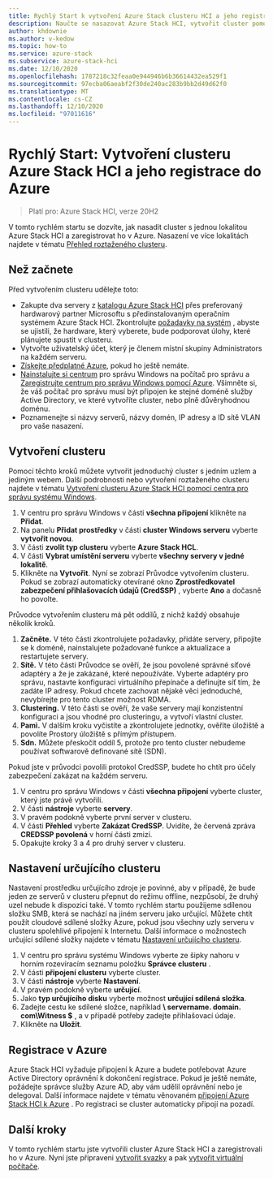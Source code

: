 ```yaml
---
title: Rychlý Start k vytvoření Azure Stack clusteru HCI a jeho registraci v Azure
description: Naučte se nasazovat Azure Stack HCI, vytvořit cluster pomocí centra pro správu Windows a zaregistrovat ho v Azure.
author: khdownie
ms.author: v-kedow
ms.topic: how-to
ms.service: azure-stack
ms.subservice: azure-stack-hci
ms.date: 12/10/2020
ms.openlocfilehash: 1787218c32feaa0e944946b6b36614432ea529f1
ms.sourcegitcommit: 97ecba06aeabf2f30de240ac283b9bb2d49d62f0
ms.translationtype: MT
ms.contentlocale: cs-CZ
ms.lasthandoff: 12/10/2020
ms.locfileid: "97011616"
---
```

# <a name="quickstart-create-an-azure-stack-hci-cluster-and-register-it-with-azure"></a>Rychlý Start: Vytvoření clusteru Azure Stack HCI a jeho registrace do Azure

> Platí pro: Azure Stack HCI, verze 20H2

V tomto rychlém startu se dozvíte, jak nasadit cluster s jednou lokalitou Azure Stack HCI a zaregistrovat ho v Azure. Nasazení ve více lokalitách najdete v tématu [Přehled roztaženého clusteru](../concepts/stretched-clusters.md).

## <a name="before-you-start"></a>Než začnete

Před vytvořením clusteru udělejte toto:

* Zakupte dva servery z [katalogu Azure Stack HCI](https://azure.microsoft.com/products/azure-stack/hci/catalog/) přes preferovaný hardwarový partner Microsoftu s předinstalovaným operačním systémem Azure Stack HCI. Zkontrolujte [požadavky na systém](../concepts/system-requirements.md) , abyste se ujistili, že hardware, který vyberete, bude podporovat úlohy, které plánujete spustit v clusteru.
* Vytvořte uživatelský účet, který je členem místní skupiny Administrators na každém serveru.
* [Získejte předplatné Azure](https://azure.microsoft.com/), pokud ho ještě nemáte.
* [Nainstalujte si centrum](/windows-server/manage/windows-admin-center/deploy/install) pro správu Windows na počítač pro správu a [Zaregistrujte centrum pro správu Windows pomocí Azure](../manage/register-windows-admin-center.md). Všimněte si, že váš počítač pro správu musí být připojen ke stejné doméně služby Active Directory, ve které vytvoříte cluster, nebo plně důvěryhodnou doménu.
* Poznamenejte si názvy serverů, názvy domén, IP adresy a ID sítě VLAN pro vaše nasazení.

## <a name="create-the-cluster"></a>Vytvoření clusteru

Pomocí těchto kroků můžete vytvořit jednoduchý cluster s jedním uzlem a jediným webem. Další podrobnosti nebo vytvoření roztaženého clusteru najdete v tématu [Vytvoření clusteru Azure Stack HCI pomocí centra pro správu systému Windows](create-cluster.md).

1. V centru pro správu Windows v části **všechna připojení** klikněte na **Přidat**.
1. Na panelu **Přidat prostředky** v části **cluster Windows serveru** vyberte **vytvořit novou**.
1. V části **zvolit typ clusteru** vyberte **Azure Stack HCL**.
1. V části **Vybrat umístění serveru** vyberte **všechny servery v jedné lokalitě**.
1. Klikněte na **Vytvořit**. Nyní se zobrazí Průvodce vytvořením clusteru. Pokud se zobrazí automaticky otevírané okno **Zprostředkovatel zabezpečení přihlašovacích údajů (CredSSP)** , vyberte **Ano** a dočasně ho povolte. 

Průvodce vytvořením clusteru má pět oddílů, z nichž každý obsahuje několik kroků.

1. **Začněte.** V této části zkontrolujete požadavky, přidáte servery, připojíte se k doméně, nainstalujete požadované funkce a aktualizace a restartujete servery. 
2. **Sítě.** V této části Průvodce se ověří, že jsou povolené správné síťové adaptéry a že je zakázané, které nepoužíváte. Vyberte adaptéry pro správu, nastavte konfiguraci virtuálního přepínače a definujte síť tím, že zadáte IP adresy. Pokud chcete zachovat nějaké věci jednoduché, nevybírejte pro tento cluster možnost RDMA. 
3. **Clustering.** V této části se ověří, že vaše servery mají konzistentní konfiguraci a jsou vhodné pro clusteringu, a vytvoří vlastní cluster.
4. **Pamì.** V dalším kroku vyčistíte a zkontrolujete jednotky, ověříte úložiště a povolíte Prostory úložiště s přímým přístupem.
5. **Sdn.** Můžete přeskočit oddíl 5, protože pro tento cluster nebudeme používat softwarově definované sítě (SDN).

Pokud jste v průvodci povolili protokol CredSSP, budete ho chtít pro účely zabezpečení zakázat na každém serveru.

1. V centru pro správu Windows v části **všechna připojení** vyberte cluster, který jste právě vytvořili.
1. V části **nástroje** vyberte **servery**.
1. V pravém podokně vyberte první server v clusteru.
1. V části **Přehled** vyberte **Zakázat CredSSP**. Uvidíte, že červená zpráva **CREDSSP povolená** v horní části zmizí.
1. Opakujte kroky 3 a 4 pro druhý server v clusteru.

## <a name="set-up-a-cluster-witness"></a>Nastavení určujícího clusteru

Nastavení prostředku určujícího zdroje je povinné, aby v případě, že bude jeden ze serverů v clusteru přepnut do režimu offline, nezpůsobí, že druhý uzel nebude k dispozici také. V tomto rychlém startu použijeme sdílenou složku SMB, která se nachází na jiném serveru jako určující. Můžete chtít použít cloudové sdílené složky Azure, pokud jsou všechny uzly serveru v clusteru spolehlivé připojení k Internetu. Další informace o možnostech určující sdílené složky najdete v tématu [Nastavení určujícího clusteru](witness.md).

1. V centru pro správu systému Windows vyberte ze šipky nahoru v horním rozevíracím seznamu položku **Správce clusteru** .
1. V části **připojení clusteru** vyberte cluster.
1. V části **nástroje** vyberte **Nastavení**.
1. V pravém podokně vyberte **určující**.
1. Jako **typ určujícího disku** vyberte možnost **určující sdílená složka**.
1. Zadejte cestu ke sdílené složce, například **\\ servername. domain. com\Witness $** , a v případě potřeby zadejte přihlašovací údaje.
1. Klikněte na **Uložit**.

## <a name="register-with-azure"></a>Registrace v Azure

Azure Stack HCI vyžaduje připojení k Azure a budete potřebovat Azure Active Directory oprávnění k dokončení registrace. Pokud je ještě nemáte, požádejte správce služby Azure AD, aby vám udělil oprávnění nebo je delegoval. Další informace najdete v tématu věnovaném [připojení Azure Stack HCl k Azure](register-with-azure.md) . Po registraci se cluster automaticky připojí na pozadí.

## <a name="next-steps"></a>Další kroky

V tomto rychlém startu jste vytvořili cluster Azure Stack HCI a zaregistrovali ho v Azure. Nyní jste připraveni [vytvořit svazky](../manage/create-volumes.md) a pak [vytvořit virtuální počítače](../manage/vm.md).
